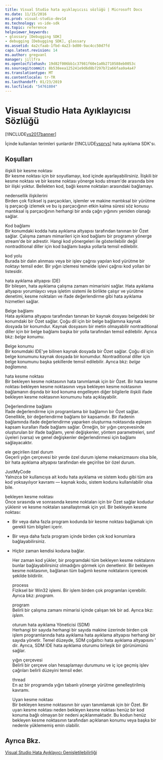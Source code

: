 ```yaml
---
title: Visual Studio hata ayıklayıcısı sözlüğü | Microsoft Docs
ms.date: 11/15/2016
ms.prod: visual-studio-dev14
ms.technology: vs-ide-sdk
ms.topic: reference
helpviewer_keywords:
- glossary [Debugging SDK]
- debugging [Debugging SDK], glossary
ms.assetid: 4a2cfaab-1fbd-4a23-bd00-9ac4cc50d7fd
caps.latest.revision: 14
ms.author: gregvanl
manager: jillfra
ms.openlocfilehash: 19d82f006bb1c37981f60e1a0b2710588eb0053c
ms.sourcegitcommit: 8b538eea125241e9d6d8b7297b72a66faa9a4a47
ms.translationtype: MT
ms.contentlocale: tr-TR
ms.lasthandoff: 01/23/2019
ms.locfileid: "54761804"
---
```

# <a name="visual-studio-debugger-glossary"></a>Visual Studio Hata Ayıklayıcısı Sözlüğü
[!INCLUDE[vs2017banner](../../../includes/vs2017banner.md)]

İçinde kullanılan terimleri şunlardır [!INCLUDE[vsprvs](../../../includes/vsprvs-md.md)] hata ayıklama SDK'sı.  
  
## <a name="terms"></a>Koşulları  
 ilişkili bir kesme noktası  
 Bir kesme noktası için bir soyutlamayı, kod içinde ayarlayabilirsiniz. İlişkili bir kesme noktası ve bir kesme noktası yönerge kodu stream'de arasında bire bir ilişki yoktur. Bellekten kod, bağlı kesme noktaları arasındaki bağlamayı.  
  
 nedensellik ilişkilerini  
 Birden çok fiziksel iş parçacıkları, işlemler ve makine mantıksal bir yürütme iş parçacığı izlemek ve bu iş parçacığının etkin kalma süresi söz konusu mantıksal iş parçacığının herhangi bir anda çağrı yığınını yeniden olanağı sağlar.  
  
 Kod bağlamı  
 Bir konumdaki kodda hata ayıklama altyapısı tarafından tanınan bir Özet sağlar. Çalışma zamanı mimarileri için kod bağlamı bir programın yönerge stream'de bir adrestir. Hangi kod yönergeleri ile gösterilebilir değil nontraditional diller için kod bağlamı başka yollarla temsil edilebilir.  
  
 kod yolu  
 Burada bir dalın alınması veya bir işlev çağrısı yapılan kod yürütme bir noktayı temsil eder. Bir yığın izlemesi temelde işlevi çağrısı kod yolları bir listesidir.  
  
 hata ayıklama altyapısı (DE)  
 Bir bileşen, hata ayıklama çalışma zamanı mimarisini sağlar. Hata ayıklama altyapısı yorumlayıcı veya işletim sistemi ile birlikte çalışır ve yürütme denetimi, kesme noktaları ve ifade değerlendirme gibi hata ayıklama hizmetleri sağlar.  
  
 Belge bağlamı  
 Hata ayıklama altyapısı tarafından tanınan bir kaynak dosyası belgedeki bir konumdaki bir Özet sağlar. Çoğu dil için bir belge bağlamına kaynak dosyada bir konumdur. Kaynak dosyasını bir metin olmayabilir nontraditional diller için bir belge bağlamı başka bir yolla tarafından temsil edilebilir. Ayrıca bkz: *belge konumu*.  
  
 Belge konumu  
 Bir konumdaki IDE'ye bilinen kaynak dosyada bir Özet sağlar. Çoğu dil için belge konumunu kaynak dosyada bir konumdur. Nontraditional diller için belge konumunu başka şekillerde temsil edilebilir. Ayrıca bkz: *belge bağlamına*.  
  
 hata kesme noktası  
 Bir bekleyen kesme noktasının hata tanımlamak için bir Özet. Bir hata kesme noktası bekleyen kesme noktasının veya bekleyen kesme noktasının bağlamanın dışında bir kod konuma engelleyen diğer bilgilerle ilişkili ifade bekleyen kesme noktasının konumunu hata açıklayabilir.  
  
 Değerlendirme bağlamı  
 İfade değerlendirme için programlama bir bağlamın bir Özet sağlar. Genellikle, bir değerlendirme bağlamı bir kapsamıdır. Bir ifadenin bağlamında ifade değerlendirme yaparken oluşturma noktasında eşleşen kapsam kuralları ifade bağlamı sağlar. Örneğin, bir yığın çerçevesinde oluşturulan bir ifade bağlamı, yerel değişkenler, yöntem parametreleri, sınıf üyeleri (varsa) ve genel değişkenler değerlendirmesi için bağlamı sağlayacaktır.  
  
 ele geçirilen özel durum  
 Geçerli yığın çerçevesi bir yerde özel durum işleme mekanizmasını olsa bile, bir hata ayıklama altyapısı tarafından ele geçirilse bir özel durum.  
  
 JustMyCode  
 Yalnızca bir kullanıcıya ait kodu hata ayıklama ve sistem kodu gibi tüm ara kod yoksayılıyor kavramı — kaynak kodu, sistem kodunu kullanılabilir olsa bile.  
  
 bekleyen kesme noktası  
 Önce sırasında ve sonrasında kesme noktaları için bir Özet sağlar kodudur yüklenir ve kesme noktaları sanallaştırmak için yol. Bir bekleyen kesme noktası:  
  
- Bir veya daha fazla program kodunda bir kesme noktası bağlamak için gerekli tüm bilgileri içerir.  
  
- Bir veya daha fazla program içinde birden çok kod konumlara bağlayabilirsiniz.  
  
- Hiçbir zaman kendisi koduna bağlar.  
  
  Her zaman kod yükler, bir programdaki tüm bekleyen kesme noktalarını bunlar bağlayabilirsiniz olmadığını görmek için denetlenir. Bir bekleyen kesme noktasının, bağlanan tüm bağımlı kesme noktalarını içerecek şekilde bildirilir.  
  
  process  
  Fiziksel bir Win32 işlemi. Bir işlem birden çok programları içerebilir. Ayrıca bkz: *program*.  
  
  program  
  Belirli bir çalışma zamanı mimarisi içinde çalışan tek bir ad. Ayrıca bkz: *işlem*.  
  
  oturum hata ayıklama Yöneticisi (SDM)  
  Herhangi bir sayıda herhangi bir sayıda makine üzerinde birden çok işlem programlarında hata ayıklama hata ayıklama altyapısı herhangi bir sayıda yönetir. Temel düzeyde, SDM çoğaltıcı hata ayıklama altyapısını ' dir. Ayrıca, SDM IDE hata ayıklama oturumu birleşik bir görünümünü sağlar.  
  
  yığın çerçevesi  
  Belirli bir çerçeve olan hesaplamayı durumunu ve iç içe geçmiş işlev çağrıları belirli düzeyini temsil eder.  
  
  thread  
  En az bir programda yığın tabanlı yönerge yürütme genelleştirilmiş kavramı.  
  
  Uyarı kesme noktası  
  Bir bekleyen kesme noktasının bir uyarı tanımlamak için bir Özet. Bir uyarı kesme noktası neden bekleyen kesme noktası henüz bir kod konuma bağlı olmayan bir nedeni açıklanmaktadır. Bu kodun henüz bekleyen kesme noktasının tarafından açıklanan konumu veya başka bir nedenle yüklememiş emin olabilir.  
  
## <a name="see-also"></a>Ayrıca Bkz.  
 [Visual Studio Hata Ayıklayıcı Genişletilebilirliği](../../../extensibility/debugger/visual-studio-debugger-extensibility.md)
